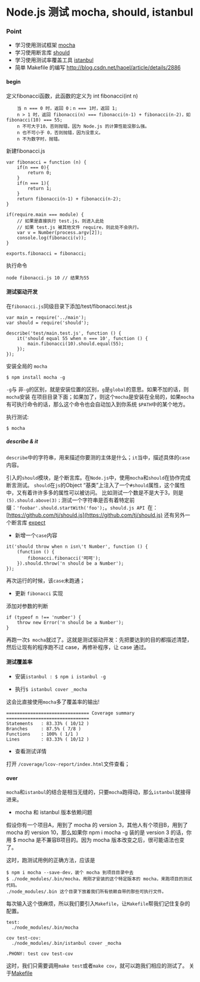 # Node.js 测试 mocha, should, istanbul

### Point
- 学习使用测试框架 [mocha](http://mochajs.org/)
- 学习使用断言库 [should](https://github.com/tj/should.js)
- 学习使用测试率覆盖工具 [istanbul](https://github.com/gotwarlost/istanbul)
- 简单 Makefile 的编写 http://blog.csdn.net/haoel/article/details/2886

#### begin

定义fibonacci函数，此函数的定义为 int fibonacci(int n)
```
	当 n === 0 时，返回 0；n === 1时，返回 1;
	n > 1 时，返回 fibonacci(n) === fibonacci(n-1) + fibonacci(n-2)，如 fibonacci(10) === 55;
	n 不可大于10，否则抛错，因为 Node.js 的计算性能没那么强。
	n 也不可小于 0，否则抛错，因为没意义。
	n 不为数字时，抛错。
```
新建fibonacci.js
```
var fibonacci = function (n) {
	if(n === 0){
		return 0;
	}
	if(n === 1){
		return 1;
	}
	return fibonacci(n-1) + fibonacci(n-2);
}

if(require.main === module) {
	// 如果是直接执行 test.js，则进入此处
	// 如果 test.js 被其他文件 require，则此处不会执行。
	var v = Number(process.argv[2]);
	console.log(fibonacci(v));
}

exports.fibonacci = fibonacci;
```
执行命令
```
node fibonacci.js 10 // 结果为55
```
#### 测试驱动开发

在`fibonacci.js`同级目录下添加/test/fibonacci.test.js
```
var main = require('../main');
var should = require('should');

describe('test/main.test.js', function () {
	it('should equal 55 when n === 10', function () {
		main.fibonacci(10).should.equal(55);
	});
});
```
安装全局的 `mocha`
```
$ npm install mocha -g
```
`-g`与 非`-g`的区别，就是安装位置的区别，`g`是`global`的意思。如果不加的话，则`mocha`安装 在项目目录下面；如果加了，则这个`mocha`是安装在全局的，如果`mocha`有可执行命令的话，那么这个命令也会自动加入到你系统 `$PATH`中的某个地方。

执行测试:
```
$ mocha
```

##### describe & it

`describe`中的字符串，用来描述你要测的主体是什么；`it`当中，描述具体的`case`内容。

引入的`should`模块，是个断言库。在`Node.js`中，使用`mocha`和`should`在协作完成断言测试。
`should`在`js`的Object “基类”上注入了一个`#should`属性，这个属性中，又有着许许多多的属性可以被访问。
比如测试一个数是不是大于3，则是`(5).should.above(3)；`测试一个字符串是否有着特定前缀：`'foobar'.should.startWith('foo');`。`should.js API `在：[https://github.com/tj/should.js](https://github.com/tj/should.js)
还有另外一个断言库 [expect](https://github.com/LearnBoost/expect.js/)

- 新增一个`case`内容
```
it('should throw when n isn\'t Number', function () {
	(function () {
		fibonacci.fibonacci('呵呵');
	}).should.throw('n should be a Number');
});
```
再次运行的时候，该`case`未跑通；

- 更新 `fibonacci` 实现

添加对参数的判断
```
if (typeof n !== 'number') {
	throw new Error('n should be a Number');
}
```
再跑一次`$ mocha`就过了。这就是测试驱动开发：先把要达到的目的都描述清楚，然后让现有的程序跑不过 case，再修补程序，让 case 通过。

#### 测试覆盖率

- 安装`istanbul : $ npm i istanbul -g`

- 执行`$ istanbul cover _mocha`

这会比直接使用`mocha`多了覆盖率的输出!
```
=============================== Coverage summary ===============================
Statements   : 83.33% ( 10/12 )
Branches     : 87.5% ( 7/8 )
Functions    : 100% ( 1/1 )
Lines        : 83.33% ( 10/12 )
```
- 查看测试详情

打开 `/coverage/lcov-report/index.html`文件查看；

#### over

`mocha`和`istanbul`的结合是相当无缝的，只要`mocha`跑得动，那么`istanbul`就接得进来。

- mocha 和 istanbul 版本依赖问题

假设你有一个项目A，用到了 mocha 的 version 3，其他人有个项目B，用到了 mocha 的 version 10，那么如果你 npm i mocha -g 装的是 version 3 的话，你用 $ mocha 是不兼容B项目的。因为 mocha 版本改变之后，很可能语法也变了。

这时，跑测试用例的正确方法，应该是
```
$ npm i mocha --save-dev，装个 mocha 到项目目录中去
$ ./node_modules/.bin/mocha，用刚才安装的这个特定版本的 mocha，来跑项目的测试代码。
./node_modules/.bin 这个目录下放着我们所有依赖自带的那些可执行文件。
```
每次输入这个很麻烦，所以我们要引入`Makefile`，让`Makefile`帮我们记住复杂的配置。

```
test:
  ./node_modules/.bin/mocha

cov test-cov:
  ./node_modules/.bin/istanbul cover _mocha

.PHONY: test cov test-cov
```
这时，我们只需要调用`make test`或者`make cov`，就可以跑我们相应的测试了。
关于[Makefile](http://blog.csdn.net/haoel/article/details/2886)
